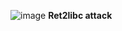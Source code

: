 ![image](https://github.com/user-attachments/assets/6ce8ef70-30c4-4b75-ae05-0a62745d96af)
**Ret2libc attack**
